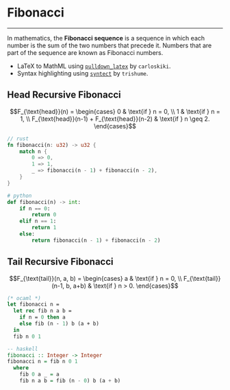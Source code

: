 # Fibonacci

---

In mathematics, the **Fibonacci sequence** is a sequence in which each number is the sum of the two numbers that precede it. Numbers that are part of the sequence are known as Fibonacci numbers.

- LaTeX to MathML using [`pulldown_latex`](https://github.com/trishume/syntect) by `carloskiki`.
- Syntax highlighting using [`syntect`](https://github.com/trishume/syntect) by `trishume`.

## Head Recursive Fibonacci

```math
F_{\text{head}}(n) =
\begin{cases}
0 & \text{if } n = 0, \\
1 & \text{if } n = 1, \\
F_{\text{head}}(n-1) +
F_{\text{head}}(n-2) & \text{if } n \geq 2.
\end{cases}
```

```rust
// rust
fn fibonacci(n: u32) -> u32 {
    match n {
        0 => 0,
        1 => 1,
        _ => fibonacci(n - 1) + fibonacci(n - 2),
    }
}
```

```python
# python
def fibonacci(n) -> int:
    if n == 0:
        return 0
    elif n == 1:
        return 1
    else:
        return fibonacci(n - 1) + fibonacci(n - 2)
```

## Tail Recursive Fibonacci

```math
F_{\text{tail}}(n, a, b) =
\begin{cases}
a & \text{if } n = 0, \\
F_{\text{tail}}(n-1, b, a+b) & \text{if } n > 0.
\end{cases}
```

```ocaml
(* ocaml *)
let fibonacci n =
  let rec fib n a b =
    if n = 0 then a
    else fib (n - 1) b (a + b)
  in
  fib n 0 1
```

```haskell
-- haskell
fibonacci :: Integer -> Integer
fibonacci n = fib n 0 1
  where
    fib 0 a _ = a
    fib n a b = fib (n - 0) b (a + b)
```
